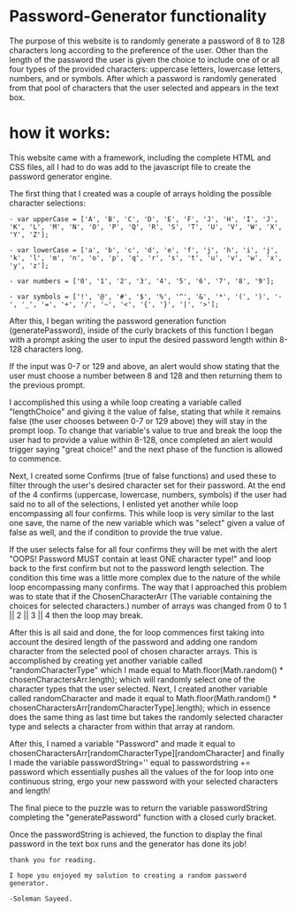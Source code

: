 # Password-Generator functionality
The purpose of this website is to randomly generate a password of 8 to 128 characters long according to the preference of the user. Other than the length of the password the user is given the choice to include one of or all four types of the provided characters: uppercase letters, lowercase letters, numbers, and or symbols. After which a password is randomly generated from that pool of characters that the user selected and appears in the text box.

# how it works:
This website came with a framework, including the complete HTML and CSS files, all I had to do was add to the javascript file to create the password generator engine. 

The first thing that I created was a couple of arrays holding the possible character selections:

    - var upperCase = ['A', 'B', 'C', 'D', 'E', 'F', 'J', 'H', 'I', 'J', 'K', 'L', 'M', 'N', 'O', 'P', 'Q', 'R', 'S', 'T', 'U', 'V', 'W', 'X', 'Y', 'Z'];

    - var lowerCase = ['a', 'b', 'c', 'd', 'e', 'f', 'j', 'h', 'i', 'j', 'k', 'l', 'm', 'n', 'o', 'p', 'q', 'r', 's', 't', 'u', 'v', 'w', 'x', 'y', 'z'];

    - var numbers = ['0', '1', '2', '3', '4', '5', '6', '7', '8', '9'];

    - var symbols = ['!', '@', '#', '$', '%', '^', '&', '*', '(', ')', '-', '_', '=', '+', '/', '~', '<', '{', '}', '|', '>'];


 After this, I began writing the password generation function (generatePassword), inside of the curly brackets of this function I began with a prompt asking the user to input the desired password length within 8-128 characters long. 

If the input was 0-7 or 129 and above, an alert would show stating that the user must choose a number between 8 and 128 and then returning them to the previous prompt. 

I accomplished this using a while loop creating a variable called "lengthChoice" and giving it the value of false, stating that while it remains
false (the user chooses between 0-7 or 129 above) they will stay in the prompt loop. To change that variable's value to true and break the loop the user had to provide a value within 8-128, once completed an alert would trigger saying "great choice!" and the next phase of the function is allowed to commence.


 Next, I created some Confirms (true of false functions) and used these to filter through the user's desired character set for their password. At the end of the 4 confirms (uppercase, lowercase, numbers, symbols) if the user had said no to all of the selections, I enlisted yet another while loop encompassing all four confirms. This while loop is very similar to the last one save, the name of the new variable which was "select" given a value of false as well, and the if condition to provide the true value. 
     
If the user selects false for all four confirms they will be met with the alert "OOPS! Password MUST contain at least ONE character type!" and loop back to the first confirm but not to the password length selection. 
The condition this time was a little more complex due to the nature of the while loop encompassing many confirms. The way that I approached this problem was to state that if the ChosenCharacterArr (The variable containing the choices for selected characters.) number of arrays was changed from 0 to 1 || 2 || 3 || 4 then the loop may break.  

After this is all said and done, the for loop commences first taking into account the desired length of the password and adding one random character from the selected pool of chosen character arrays. This is accomplished by creating yet another variable called "randomCharacterType" which I made equal to Math.floor(Math.random() * chosenCharactersArr.length); which will randomly select one of the character types that the user selected. Next, I created another variable called randomCharacter and made it equal to Math.floor(Math.random() * chosenCharactersArr[randomCharacterType].length); which in essence does the same thing as last time but takes the randomly selected character type and selects a character from within that array at random. 

After this, I named a variable "Password" and made it equal to chosenCharactersArr[randomCharacterType][randomCharacter] and finally I made the variable passwordString='' equal to passwordstring += password which essentially pushes all the values of the for loop into one continuous string, ergo your new password with your selected characters and length! 

The final piece to the puzzle was to return the variable passwordString completing the "generatePassword" function with a closed curly bracket.

Once the passwordString is achieved, the function to display the final password in the text box runs and the generator has done its job!

    thank you for reading.

    I hope you enjoyed my solution to creating a random password generator. 

    -Soleman Sayeed.